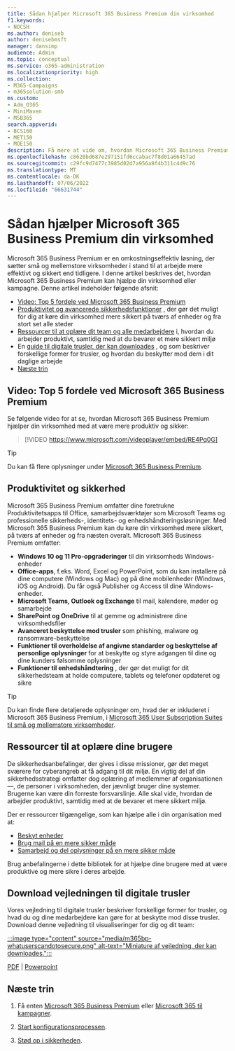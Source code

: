 ```yaml
---
title: Sådan hjælper Microsoft 365 Business Premium din virksomhed
f1.keywords:
- NOCSH
ms.author: deniseb
author: denisebmsft
manager: dansimp
audience: Admin
ms.topic: conceptual
ms.service: o365-administration
ms.localizationpriority: high
ms.collection:
- M365-Campaigns
- m365solution-smb
ms.custom:
- Adm_O365
- MiniMaven
- MSB365
search.appverid:
- BCS160
- MET150
- MOE150
description: Få mere at vide om, hvordan Microsoft 365 Business Premium hjælper din virksomhed med produktivitet og sikkerhed.
ms.openlocfilehash: c8620bd687e297151fd6ccabac7f8d01a66457ad
ms.sourcegitcommit: c29fc9d7477c3985d02d7a956a9f4b311c4d9c76
ms.translationtype: MT
ms.contentlocale: da-DK
ms.lasthandoff: 07/06/2022
ms.locfileid: "66631744"
---
```

# <a name="how-microsoft-365-business-premium-helps-your-business"></a>Sådan hjælper Microsoft 365 Business Premium din virksomhed

Microsoft 365 Business Premium er en omkostningseffektiv løsning, der sætter små og mellemstore virksomheder i stand til at arbejde mere effektivt og sikkert end tidligere. I denne artikel beskrives det, hvordan Microsoft 365 Business Premium kan hjælpe din virksomhed eller kampagne. Denne artikel indeholder følgende afsnit:

- [Video: Top 5 fordele ved Microsoft 365 Business Premium](#video-top-5-benefits-of-microsoft-365-business-premium)
- [Produktivitet og avancerede sikkerhedsfunktioner](#productivity-and-security) , der gør det muligt for dig at køre din virksomhed mere sikkert på tværs af enheder og fra stort set alle steder
- [Ressourcer til at oplære dit team og alle medarbejdere](#resources-to-train-your-users) i, hvordan du arbejder produktivt, samtidig med at du bevarer et mere sikkert miljø
- En [guide til digitale trusler, der kan downloades](#download-the-digital-threats-guide) , og som beskriver forskellige former for trusler, og hvordan du beskytter mod dem i dit daglige arbejde
- [Næste trin](#next-steps)

## <a name="video-top-5-benefits-of-microsoft-365-business-premium"></a>Video: Top 5 fordele ved Microsoft 365 Business Premium

Se følgende video for at se, hvordan Microsoft 365 Business Premium hjælper din virksomhed med at være mere produktiv og sikker: <p>

> [!VIDEO https://www.microsoft.com/videoplayer/embed/RE4Pq0G]

> [!TIP]
> Du kan få flere oplysninger under [Microsoft 365 Business Premium](https://www.microsoft.com/microsoft-365/business/microsoft-365-business-premium?activetab=pivot:overviewtab).

## <a name="productivity-and-security"></a>Produktivitet og sikkerhed

Microsoft 365 Business Premium omfatter dine foretrukne Produktivitetsapps til Office, samarbejdsværktøjer som Microsoft Teams og professionelle sikkerheds-, identitets- og enhedshåndteringsløsninger. Med Microsoft 365 Business Premium kan du køre din virksomhed mere sikkert, på tværs af enheder og fra næsten overalt. Microsoft 365 Business Premium omfatter:

- **Windows 10 og 11 Pro-opgraderinger** til din virksomheds Windows-enheder
- **Office-apps**, f.eks. Word, Excel og PowerPoint, som du kan installere på dine computere (Windows og Mac) og på dine mobilenheder (Windows, iOS og Android). Du får også Publisher og Access til dine Windows-enheder.
- **Microsoft Teams, Outlook og Exchange** til mail, kalendere, møder og samarbejde
- **SharePoint og OneDrive** til at gemme og administrere dine virksomhedsfiler
- **Avanceret beskyttelse mod trusler** som phishing, malware og ransomware-beskyttelse
- **Funktioner til overholdelse af angivne standarder og beskyttelse af personlige oplysninger** for at beskytte og styre adgangen til dine og dine kunders følsomme oplysninger
- **Funktioner til enhedshåndtering** , der gør det muligt for dit sikkerhedsteam at holde computere, tablets og telefoner opdateret og sikre

> [!TIP]
> Du kan finde flere detaljerede oplysninger om, hvad der er inkluderet i Microsoft 365 Business Premium, i [Microsoft 365 User Subscription Suites til små og mellemstore virksomheder](https://query.prod.cms.rt.microsoft.com/cms/api/am/binary/RWR6bM).

## <a name="resources-to-train-your-users"></a>Ressourcer til at oplære dine brugere

De sikkerhedsanbefalinger, der gives i disse missioner, gør det meget sværere for cyberangreb at få adgang til dit miljø. En vigtig del af din sikkerhedsstrategi omfatter dog oplæring af medlemmer af organisationen&mdash;, de personer i virksomheden, der jævnligt bruger dine systemer. Brugerne kan være din forreste forsvarslinje. Alle skal vide, hvordan de arbejder produktivt, samtidig med at de bevarer et mere sikkert miljø.

Der er ressourcer tilgængelige, som kan hjælpe alle i din organisation med at:

- [Beskyt enheder](m365bp-devices-overview.md)
- [Brug mail på en mere sikker måde](m365bp-protect-email-overview.md)
- [Samarbejd og del oplysninger på en mere sikker måde](m365bp-collaborate-share-securely.md)

Brug anbefalingerne i dette bibliotek for at hjælpe dine brugere med at være produktive og mere sikre i deres arbejde.

## <a name="download-the-digital-threats-guide"></a>Download vejledningen til digitale trusler

Vores vejledning til digitale trusler beskriver forskellige former for trusler, og hvad du og dine medarbejdere kan gøre for at beskytte mod disse trusler. Download denne vejledning til visualiseringer for dig og dit team:

[:::image type="content" source="media/m365bp-whatuserscandotosecure.png" alt-text="Miniature af vejledning, der kan downloades.":::](https://download.microsoft.com/download/9/1/f/91fa8f24-9953-4f33-9d87-a95624db5e0b/M365BPWhatCanUsersDoToSecure.pdf)

[PDF](https://download.microsoft.com/download/9/1/f/91fa8f24-9953-4f33-9d87-a95624db5e0b/M365BPWhatCanUsersDoToSecure.pdf) |  [Powerpoint](https://download.microsoft.com/download/9/1/f/91fa8f24-9953-4f33-9d87-a95624db5e0b/M365BPWhatCanUsersDoToSecure.pptx)

## <a name="next-steps"></a>Næste trin

1. Få enten [Microsoft 365 Business Premium](get-microsoft-365-business-premium.md) eller [Microsoft 365 til kampagner](get-microsoft-365-campaigns.md).

2. [Start konfigurationsprocessen](m365bp-setup-overview.md).

3. [Stød op i sikkerheden](m365bp-security-overview.md).
